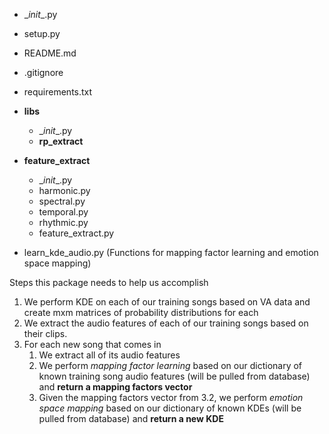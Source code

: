- \__init__.py
- setup.py
- README.md
- .gitignore
- requirements.txt
- **libs**

  - \__init__.py
  - **rp_extract**
- **feature_extract**

  - \__init__.py
  - harmonic.py
  - spectral.py
  - temporal.py
  - rhythmic.py
  - feature_extract.py
- learn_kde_audio.py (Functions for mapping factor learning and emotion space mapping)


Steps this package needs to help us accomplish

1. We perform KDE on each of our training songs based on VA data and create mxm matrices of probability distributions for each
2. We extract the audio features of each of our training songs based on their clips.
3. For each new song that comes in
   1. We extract all of its audio features
   2. We perform *mapping factor learning*  based on our dictionary of known training song audio features (will be pulled from database) and **return a mapping factors vector**
   3. Given the mapping factors vector from 3.2, we perform *emotion space mapping* based on our dictionary of known KDEs (will be pulled from database) and **return a new KDE**